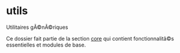 # utils

Utilitaires gÃ©nÃ©riques

Ce dossier fait partie de la section [core](..) qui contient fonctionnalitã©s essentielles et modules de base.
